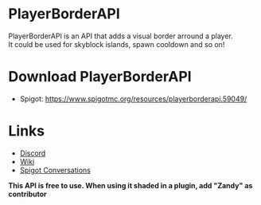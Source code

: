 # PlayerBorderAPI
PlayerBorderAPI is an API that adds a visual border arround a player.  
It could be used for skyblock islands, spawn cooldown and so on!

# Download PlayerBorderAPI
 - Spigot: https://www.spigotmc.org/resources/playerborderapi.59049/

# Links
 - [Discord](https://discord.gg/29DS3mg)
 - [Wiki](https://github.com/ZandyDEV/PlayerBorderAPI/wiki/)
 - [Spigot Conversations](https://www.spigotmc.org/conversations/add?to=Zandy&title=PlayerBorderAPI%20Support)

**This API is free to use. When using it shaded in a plugin, add "Zandy" as contributor**
